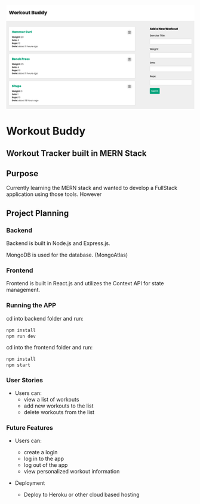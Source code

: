![workout-buddy-snapshot](https://github.com/jdhawks2132/mern-stack/blob/main/Workout%20Buddy.png)
# Workout Buddy

## Workout Tracker built in MERN Stack


## Purpose

Currently learning the MERN stack and wanted to develop a FullStack application using those tools. However

## Project Planning
### Backend 

Backend is built in Node.js and Express.js.

MongoDB is used for the database. (MongoAtlas)

### Frontend

Frontend is built in React.js and utilizes the Context API for state management.

### Running the APP

cd into backend folder and run:

```
npm install
npm run dev
```

cd into the frontend folder and run:

```
npm install
npm start
```

### User Stories

  - Users can:
    - view a list of workouts
    - add new workouts to the list
    - delete workouts from the list

### Future Features

  - Users can:
    - create a login
    - log in to the app
    - log out of the app
    - view personalized workout information

  - Deployment
    - Deploy to Heroku or other cloud based hosting

